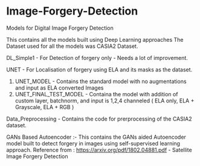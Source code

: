 # Image-Forgery-Detection

Models for Digital Image Forgery Detection

This contains all the models built using Deep Learning approaches
The Dataset used for all the models was CASIA2 Dataset.

DL_Simple1 - For Detection of forgery only - Needs a lot of improvement.

UNET - For Localisation of forgery using ELA and its masks as the dataset.
1. UNET_MODEL - Contains the standard model with no augmentations and input as ELA converted Images 
2. UNET_FINAL_TEST_MODEL - Containa the model with addition of custom layer, batchnorm, and input is 1,2,4 channeled ( ELA only, ELA + Grayscale, ELA + RGB )

Data_Preprocessing - Contains the code for prerprocessing of the CASIA2 dataset.

GANs Based Autoencoder :-
This contains the GANs aided Autoencoder model built to detect forgery in images using self-supervised learning approach.
Reference from : https://arxiv.org/pdf/1802.04881.pdf - Satellite Image Forgery Detection
